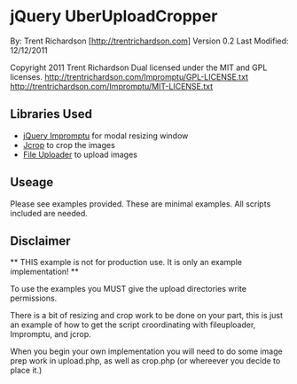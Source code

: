 jQuery UberUploadCropper
========================

By: Trent Richardson [http://trentrichardson.com]
Version 0.2
Last Modified: 12/12/2011

Copyright 2011 Trent Richardson
Dual licensed under the MIT and GPL licenses.
http://trentrichardson.com/Impromptu/GPL-LICENSE.txt
http://trentrichardson.com/Impromptu/MIT-LICENSE.txt

Libraries Used
--------------
- [jQuery Impromptu](http://trentrichardson.com/Impromptu/) for modal resizing window
- [Jcrop](https://github.com/tapmodo/Jcrop) to crop the images
- [File Uploader](http://github.com/valums/file-uploader) to upload images

Useage
------
Please see examples provided.  These are minimal examples.  All scripts included are needed.

Disclaimer
----------
** THIS example is not for production use.  It is only an example implementation! **

To use the examples you MUST give the upload directories write permissions.

There is a bit of resizing and crop work to be done on your part, this is just an 
example of how to get the script croordinating with fileuploader, Impromptu, and jcrop.

When you begin your own implementation you will need to do some image prep work in 
upload.php, as well as crop.php (or whereever you decide to place it.)

